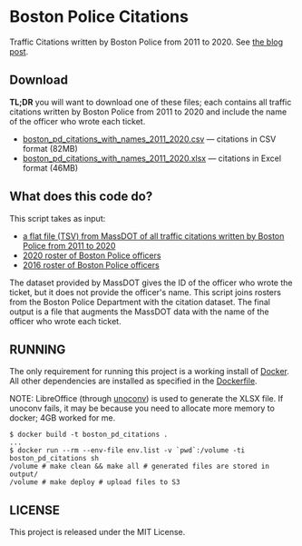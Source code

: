 # Boston Police Citations
Traffic Citations written by Boston Police from 2011 to 2020. See [the blog post](https://blog.wokewindows.org/2021/04/24/boston-traffic-citations.html).

## Download
**TL;DR** you will want to download one of these files; each contains all traffic citations written by Boston Police from 2011 to 2020 and include the name of the officer who wrote each ticket.
- [boston_pd_citations_with_names_2011_2020.csv](https://wokewindows-data.s3.amazonaws.com/boston_pd_citations_with_names_2011_2020.csv) &mdash; citations in CSV format (82MB)
- [boston_pd_citations_with_names_2011_2020.xlsx](https://wokewindows-data.s3.amazonaws.com/boston_pd_citations_with_names_2011_2020.xlsx) &mdash; citations in Excel format (46MB)

## What does this code do?
This script takes as input:
- [a flat file (TSV) from MassDOT of all traffic citations written by Boston Police from 2011 to 2020](https://www.wokewindows.org/data_sources/2011_2020_citations)
- [2020 roster of Boston Police officers](https://www.wokewindows.org/data_sources/alpha_listing_20200715)
- [2016 roster of Boston Police officers](https://www.wokewindows.org/data_sources/alpha_listing)

The dataset provided by MassDOT gives the ID of the officer who wrote the ticket, but it does not provide the officer's name. This script joins rosters from the Boston Police Department with the citation dataset. The final output is a file that augments the MassDOT data with the name of the officer who wrote each ticket.

## RUNNING
The only requirement for running this project is a working install of [Docker](https://www.docker.com/). All other dependencies are installed as specified in the [Dockerfile](Dockerfile).

NOTE: LibreOffice (through [unoconv](https://github.com/unoconv/unoconv)) is used to generate the XLSX file. If unoconv fails, it may be because you need to allocate more memory to docker; 4GB worked for me.

```
$ docker build -t boston_pd_citations .
...
$ docker run --rm --env-file env.list -v `pwd`:/volume -ti boston_pd_citations sh
/volume # make clean && make all # generated files are stored in output/
/volume # make deploy # upload files to S3
```

## LICENSE
This project is released under the MIT License.
